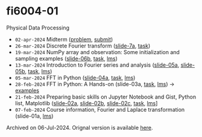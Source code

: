 # fi6004-01
Physical Data Processing

+ `02-apr-2024` Midterm ([problem](https://github.com/dudung/fi6004-01-2023-2/files/14833473/FI6004-01-2023-01_UTS_01Apr2024_1400_v5.pdf), [submit](https://github.com/dudung/fi6004-01-2023-2/issues/7))
+ `26-mar-2024` Discrete Fourier transform ([slide-7a](https://osf.io/z9f35), [task](https://github.com/dudung/fi6004-01-2023-2/issues/6))
+ `19-mar-2024` NumPy array and observation: Some initialization and sampling examples ([slide-06b](https://osf.io/ewp5s), [task](https://github.com/dudung/fi6004-01-2023-2/issues/5), [lms](https://edunex.itb.ac.id/courses/58272/preview/242435))
+ `13-mar-2024` Introduction to Fourier series and analysis ([slide-05a](https://osf.io/eupys), [slide-05b](https://osf.io/ukcmw), [task](https://github.com/dudung/fi6004-01-2023-2/issues/4), [lms](https://edunex.itb.ac.id/courses/58272/preview/240699))
+ `05-mar-2024` FFT in Python ([slide-04a](https://osf.io/k6mr9), [task](https://github.com/dudung/fi6004-01-2023-2/issues/3), [lms](https://edunex.itb.ac.id/courses/58272/preview/237767))
+ `28-feb-2024` FFT in Python: A Hands-on (slide-03a, [task](https://github.com/dudung/fi6004-01-2023-2/issues/2), [lms](https://edunex.itb.ac.id/courses/58272/preview/237166)) &rightarrow; [examples](https://github.com/dudung/py-jupyter-nb/tree/main/src/apply/fft)
+ `21-feb-2024` Preparing basic skills on Jupyter Notebook and Gist, Python list, Matplotlib ([slide-02a](https://osf.io/pxcra), [slide-02b](https://osf.io/rxu7v), [slide-02c](https://osf.io/zp2y7), [task](https://github.com/dudung/fi6004-01-2023-2/issues/1), [lms](https://edunex.itb.ac.id/courses/58272/preview/234923)]
+ `07-feb-2024` Course information, Fourier and Laplace transformation (slide-01a, [lms](https://edunex.itb.ac.id/courses/58272/preview/227090))

Archived on 06-Jul-2024. Orignal version is available [here](https://github.com/dudung/fi6004-01-2023-2).
